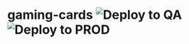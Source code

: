 # gaming-cards ![Deploy to QA](https://github.com/twjmgorduez/product-gallery-manager/workflows/Deploy%20to%20QA/badge.svg?branch=master&event=push) ![Deploy to PROD](https://github.com/twjmgorduez/product-gallery-manager/workflows/Deploy%20to%20PROD/badge.svg?branch=master&event=milestone)
